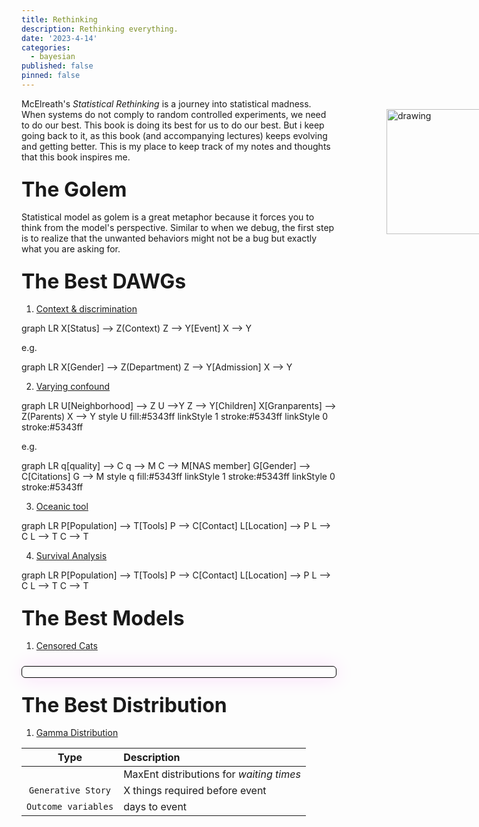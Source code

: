 ```yaml
---
title: Rethinking
description: Rethinking everything.
date: '2023-4-14'
categories:
  - bayesian
published: false
pinned: false
---
```


<script>
  import Mermaid from '$lib/components/mermaid.svelte'
  import Katex from '$lib/components/Katex.svelte';
  
  const m1_array = [
    "D_i|A_i = 1 &\\sim \\text{Exponential}(\\lambda_i)", 
    "D_i|A_i = 0 &\\sim \\text{Exponential-CCDF}(\\lambda_i)",
    "\\lambda_i &= 1/\\mu",
    "\\log \\mu_i &= \\alpha_{\\text{CID}[i]}"
  ];

	const m1 = "\\begin{aligned}" + m1_array.join("\\\\") + "\\end{aligned}";

</script>

McElreath's _Statistical Rethinking_ is a journey into statistical madness.  
<img src="Golem.png" alt="drawing" class="margin-note"/>
When systems do not comply to random controlled experiments, we need to do our best. 
This book is doing its best for us to do our best. 
But i keep going back to it, as this book (and accompanying lectures) keeps evolving and getting better. 
This is my place to keep track of my notes and thoughts that this book inspires me.


<h2>The Golem</h2>


Statistical model as golem is a great metaphor because it forces you to think from the model's perspective. Similar to when we debug, the first step is to realize that the unwanted behaviors might not be a bug but exactly what you are asking for.


<h2>The Best DAWGs</h2>

1. [Context & discrimination](https://www.youtube.com/watch?v=Zi6N3GLUJmw&list=PLDcUM9US4XdPz-KxHM4XHt7uUVGWWVSus&index=9&t=4432s)

<Mermaid>
  graph LR
  X[Status] --> Z(Context)
  Z --> Y[Event]
  X --> Y
</Mermaid>

e.g.

<Mermaid>
  graph LR
  X[Gender] --> Z(Department)
  Z --> Y[Admission]
  X --> Y
</Mermaid><br>

2. [Varying confound](https://www.youtube.com/watch?v=sgqMkZeslxA&list=PLDcUM9US4XdPz-KxHM4XHt7uUVGWWVSus&index=13)

<Mermaid>
  graph LR
  U[Neighborhood] --> Z
  U -->Y
  Z --> Y[Children]
  X[Granparents] --> Z(Parents)
  X --> Y
  style U fill:#5343ff
  linkStyle 1 stroke:#5343ff
  linkStyle 0 stroke:#5343ff
</Mermaid><br>

e.g. 

<Mermaid>
  graph LR
  q[quality] --> C
  q --> M
  C --> M[NAS member]
  G[Gender] --> C[Citations]
  G --> M
  style q fill:#5343ff
  linkStyle 1 stroke:#5343ff
  linkStyle 0 stroke:#5343ff
</Mermaid><br>

3. [Oceanic tool](https://www.youtube.com/watch?v=jokxu18egu0&list=PLDcUM9US4XdPz-KxHM4XHt7uUVGWWVSus&index=10)

<Mermaid>
  graph LR
  P[Population] --> T[Tools]
  P --> C[Contact]
  L[Location] --> P
  L --> C
  L --> T
  C --> T
</Mermaid><br>

4. [Survival Analysis](https://www.youtube.com/watch?v=Zi6N3GLUJmw&list=PLDcUM9US4XdPz-KxHM4XHt7uUVGWWVSus&index=9)

<Mermaid>
  graph LR
  P[Population] --> T[Tools]
  P --> C[Contact]
  L[Location] --> P
  L --> C
  L --> T
  C --> T
</Mermaid><br>


<h2>The Best Models</h2>

1. [Censored Cats](https://www.youtube.com/watch?v=Zi6N3GLUJmw&list=PLDcUM9US4XdPz-KxHM4XHt7uUVGWWVSus&index=9)

<div class='model-container' style="text-align: center;"> <br> <Katex math={m1}/> </div>

<h2>The Best Distribution</h2>


1. [Gamma Distribution](https://www.youtube.com/watch?v=Zi6N3GLUJmw&list=PLDcUM9US4XdPz-KxHM4XHt7uUVGWWVSus&index=10)


|        Type         |               Description                |
|:-------------------:|:---------------------------------------- |
|                     | MaxEnt distributions for _waiting times_ |
| `Generative Story`  |      X things required before event      |
| `Outcome variables` |              days to event               |


<style>

  h2 {
    margin: 1.5rem 0 1rem 0;
    font-size: 2rem;
  }

  .margin-note {
      width: 200px;  /* Set the width of the image */
      float: right;  /* Align the image to the right */
      margin-left: 20px; /* Space between the text and the image */
      margin-right: -280px; /* Pull the image into the right margin */
      position: relative; /* Position relative to its normal position */
      top: 0; /* Align the top of the image with the top of the paragraph */
  }

  .model-container {
      margin: 1.5rem 0 1rem 0;
      position: relative;
      border: 1px solid black;
      border-radius: 6px;
      box-shadow: 1px 1px 30px rgba(252, 220, 252, 1);
    }

</style>